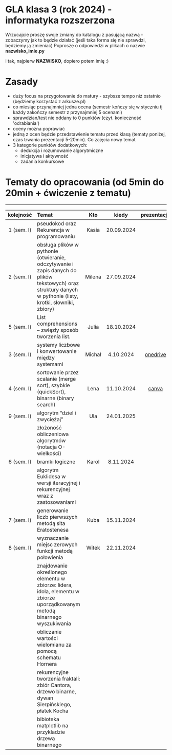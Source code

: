 # GLA klasa 3 (rok 2024) - informatyka rozszerzona 
Wrzucajcie proszę swoje zmiany do katalogu z pasującą nazwą - zobaczymy jak to będzie działać (jeśli taka forma się nie sprawdzi, będziemy ją zmieniać)
Poproszę o odpowiedzi w plikach o nazwie **nazwisko_imie.py** 

i tak, najpierw **NAZWISKO**, dopiero potem imię :)

# Zasady
- duży focus na przygotowanie do matury - szybsze tempo niż ostatnio (będziemy korzystać z arkusze.pl)
- co miesiąc przynajmniej jedna ocena (semestr kończy się w styczniu tj każdy zakończy semestr z przynajmniej 5 ocenami)
- sprawdzian/test nie oddany to 0 punktów (czyt. konieczność 'odrabiania')
- oceny można poprawiać
- jedną z ocen będzie przedstawienie tematu przed klasą (tematy poniżej, czas trwania prezentacji 5-20min). Co zajęcia nowy temat
- 3 kategorie punktów dodatkowych:
    - dedukcja i rozumowanie algorytmiczne
    - inicjatywa i aktywność
    - zadania konkursowe
  
# Tematy do opracowania (od 5min do 20min + ćwiczenie z tematu)
---------
| kolejność    | Temat                                                                                                                      | Kto                       | kiedy                            | prezentacja |
| :---:        | :----------------                                                                                                          | :------:                  | :----:                           | :-----:     |
| 1 (sem. I) | pseudokod oraz Rekurencja w programowaniu                                                                                  |   Kasia                   | 20.09.2024                       |             |
| 2 (sem. I) | obsługa plików w pythonie (otwieranie, odczytywanie i zapis danych do plików tekstowych) oraz struktury danych w pythonie (listy, krotki, słowniki, zbiory)|    Milena  |  27.09.2024     |             |
| 5 (sem. I) | List comprehensions – zwięzły sposób tworzenia list.                                                                       |   Julia                   |        18.10.2024                |             |
| 3 (sem. I) | systemy liczbowe i konwertowanie między systemami                                                                          |   Michał                  |        4.10.2024                 |  [onedrive](https://1drv.ms/p/s!Ahvhmcr-0MY8a0kMlTxvv3C9EAM?e=1avMFs)           |   
| 4 (sem. I) | sortowanie przez scalanie (merge sort), szybkie (quickSort), binarne (binary search)                                       |   Lena                    |        11.10.2024                |  [canva](https://www.canva.com/design/DAGTFwjdFis/etFXKeiS_rPjNesLSUrepw/view?utm_content=DAGTFwjdFis&utm_campaign=designshare&utm_medium=link&utm_source=editor)           |
| 9 (sem. I) | algorytm “dziel i zwyciężaj”                                                                                               |    Ula                    |        24.01.2025                 |             |
|   | złożoność obliczeniowa algorytmów (notacja O-wielkości)                                                                    |                           |                                  |             |
| 6 (sem. I) | bramki logiczne                                                                                                            |   Karol                   |        8.11.2024                 |             |
|   | algorytm Euklidesa w wersji iteracyjnej i rekurencyjnej wraz z zastosowaniami                                              |                           |                                  |             |
| 7 (sem. I) | generowanie liczb pierwszych metodą sita Eratostenesa                                                                      |   Kuba                    |        15.11.2024                |             |
| 8 (sem. I) | wyznaczanie miejsc zerowych funkcji metodą połowienia                                                                      |   Witek                   |        22.11.2024                |             |
|   | znajdowanie określonego elementu w zbiorze: lidera, idola, elementu w zbiorze uporządkowanym metodą binarnego wyszukiwania |                           |                                  |             |
|   | obliczanie wartości wielomianu za pomocą schematu Hornera                                                                  |                           |                                  |             |
|   | rekurencyjne tworzenia fraktali: zbiór Cantora, drzewo binarne, dywan Sierpińskiego, płatek Kocha                          |                           |                                  |             |
|   | bibioteka matplotlib na przykladzie drzewa binarnego                                                                       |                           |                                  |             |



      
